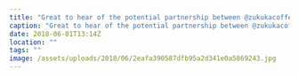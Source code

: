 ```yaml
---
title: "Great to hear of the potential partnership between @zukukacoffee and @manumitcoffee"
caption: "Great to hear of the potential partnership between @zukukacoffee and @manumitcoffee"
date: 2018-06-01T13:14Z
location: ""
tags: ""
image: /assets/uploads/2018/06/2eafa390587dfb95a2d341e0a5869243.jpg
---
```

